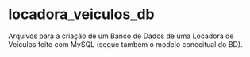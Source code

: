 # locadora_veiculos_db

Arquivos para a criação de um Banco de Dados de uma Locadora de Veículos feito com MySQL (segue também o modelo conceitual do BD).
